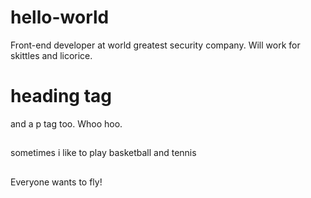 <style>

.info {
  font-size: 14px;
  padding: 15px 0;
}

</style>

# hello-world
Front-end developer at world greatest security company.
Will work for skittles and licorice.
<h1>heading tag</h1>
<p>and a p tag too. Whoo hoo.</p>
<div class="info">sometimes i like to play basketball and tennis</div>
<div class="info">Everyone wants to fly!</div>
